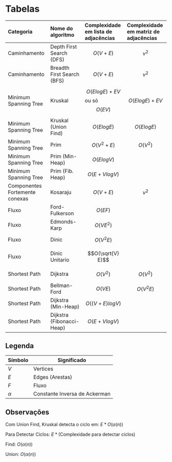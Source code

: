 # Tabelas

| Categoria                      | Nome do algoritmo          | Complexidade em lista de adjacências | Complexidade em matriz de adjacências |
| :----------------------------- | :------------------------- | :----------------------------------- | :------------------------------------ |
| Caminhamento                   | Depth First Search (DFS)   | $$O(V+E)$$                           | $$v^2$$                               |
| Caminhamento                   | Breadth First Search (BFS) | $$O(V+E)$$                           | $$v^2$$                               |
| Minimum Spanning Tree          | Kruskal                    | $$O(E log E) + EV$$ ou só $$O(EV)$$  | $$O(E log E) + EV$$                   |
| Minimum Spanning Tree          | Kruskal (Union Find)       | $$O(E log E)$$                       | $$O(E log E)$$                        |
| Minimum Spanning Tree          | Prim                       | $$O(V^2 + E)$$                       | $$O(V^2)$$                            |
| Minimum Spanning Tree          | Prim (Min-Heap)            | $$O(E log V)$$                       |                                       |
| Minimum Spanning Tree          | Prim (Fib. Heap)           | $$O(E + V log V)$$                   |                                       |
| Componentes Fortemente conexas | Kosaraju                   | $$O(V+E)$$                           | $$v^2$$                               |
| Fluxo                          | Ford-Fulkerson             | $$O(EF)$$                            |                                       |
| Fluxo                          | Edmonds-Karp               | $$O(VE^2)$$                          |                                       |
| Fluxo                          | Dinic                      | $$O(V^2 E)$$                         |                                       |
| Fluxo                          | Dinic Unitario             | $$O(\sqrt{V} E)$$                    |                                       |
| Shortest Path                  | Dijkstra                   | $$O(V^2)$$                           | $$O(V^2)$$                            |
| Shortest Path                  | Bellman-Ford               | $$O(VE)$$                            | $$O(V^2 E)$$                          |
| Shortest Path                  | Dijkstra (Min-Heap)        | $$O((V+E) log V)$$                   |                                       |
| Shortest Path                  | Dijkstra (Fibonacci-Heap)  | $$O(E+V log V)$$                     |                                       |

## Legenda

| Símbolo  | Significado                   |
| -------- | ----------------------------- |
| $V$      | Vertices                      |
| $E$      | Edges (Arestas)               |
| $F$      | Fluxo                         |
| $\alpha$ | Constante Inversa de Ackerman |

## Observações

Com Union Find, Kruskal detecta o ciclo em: $E*O(\alpha(n))$

Para Detectar Ciclos: $E*(\text{Complexidade para detectar ciclos})$

Find: $O(\alpha(n))$

Union: $O(\alpha(n))$
